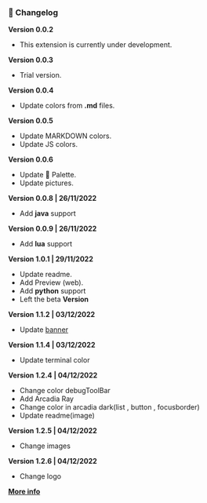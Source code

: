 ### 📝 Changelog
**Version 0.0.2**
  - This extension is currently under development. 

**Version 0.0.3**
  - Trial version.

**Version 0.0.4**
  - Update colors from **.md** files.

**Version 0.0.5**
  - Update MARKDOWN colors.
  - Update JS colors.
  
**Version 0.0.6**
  - Update 🎨 Palette.
  - Update pictures.

**Version 0.0.8 | 26/11/2022**
  - Add **java** support

**Version 0.0.9 | 26/11/2022**
  - Add **lua** support

**Version 1.0.1 | 29/11/2022**
  - Update readme.
  - Add Preview (web).
  - Add **python** support
  - Left the beta **Version**

**Version 1.1.2 | 03/12/2022**
  - Update [banner](public/images/banner1.png)

**Version 1.1.4 | 03/12/2022**
  - Update terminal color

**Version 1.2.4 | 04/12/2022**
  - Change color debugToolBar
  - Add Arcadia Ray
  - Change color in arcadia dark(list , button , focusborder)
  - Update readme(image)

**Version 1.2.5 | 04/12/2022**
  - Change images

**Version 1.2.6 | 04/12/2022**
  - Change logo

[**More info**](https://github.com/kodiexp/arcadia-theme/blob/main/Changelog.md)
